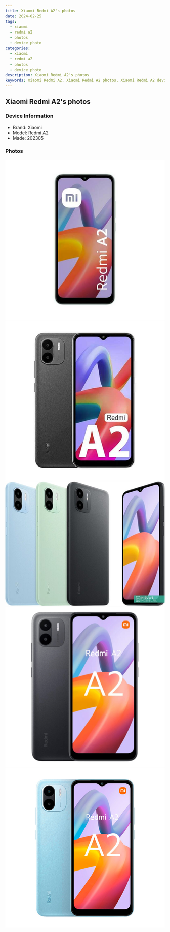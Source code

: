 ```yaml
---
title: Xiaomi Redmi A2's photos
date: 2024-02-25
tags: 
  - xiaomi
  - redmi a2
  - photos
  - device photo
categories: 
  - xiaomi
  - redmi a2
  - photos
  - device photo
description: Xiaomi Redmi A2's photos
keywords: Xiaomi Redmi A2, Xiaomi Redmi A2 photos, Xiaomi Redmi A2 device photo
---
```


## Xiaomi Redmi A2's photos

### Device Information

- Brand: Xiaomi
- Model: Redmi A2
- Made: 202305

### Photos

![/images/best-assets/devices/xiaomi/xiaomi-redmi-a2/1.jpg](/images/best-assets/devices/xiaomi/xiaomi-redmi-a2/1.jpg)
![/images/best-assets/devices/xiaomi/xiaomi-redmi-a2/2.jpg](/images/best-assets/devices/xiaomi/xiaomi-redmi-a2/2.jpg)
![/images/best-assets/devices/xiaomi/xiaomi-redmi-a2/3.jpg](/images/best-assets/devices/xiaomi/xiaomi-redmi-a2/3.jpg)
![/images/best-assets/devices/xiaomi/xiaomi-redmi-a2/4.jpg](/images/best-assets/devices/xiaomi/xiaomi-redmi-a2/4.jpg)
![/images/best-assets/devices/xiaomi/xiaomi-redmi-a2/5.jpg](/images/best-assets/devices/xiaomi/xiaomi-redmi-a2/5.jpg)
